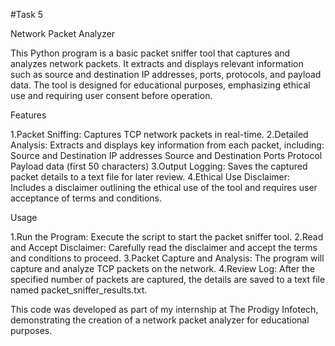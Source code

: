 #Task 5

Network Packet Analyzer

This Python program is a basic packet sniffer tool that captures and analyzes network packets. It extracts and displays relevant information such as source and destination IP addresses, ports, protocols, and payload data. The tool is designed for educational purposes, emphasizing ethical use and requiring user consent before operation.

Features

1.Packet Sniffing: Captures TCP network packets in real-time. 2.Detailed Analysis: Extracts and displays key information from each packet, including: Source and Destination IP addresses Source and Destination Ports Protocol Payload data (first 50 characters) 3.Output Logging: Saves the captured packet details to a text file for later review. 4.Ethical Use Disclaimer: Includes a disclaimer outlining the ethical use of the tool and requires user acceptance of terms and conditions.

Usage

1.Run the Program: Execute the script to start the packet sniffer tool. 2.Read and Accept Disclaimer: Carefully read the disclaimer and accept the terms and conditions to proceed. 3.Packet Capture and Analysis: The program will capture and analyze TCP packets on the network. 4.Review Log: After the specified number of packets are captured, the details are saved to a text file named packet_sniffer_results.txt.

This code was developed as part of my internship at The Prodigy Infotech, demonstrating the creation of a network packet analyzer for educational purposes.
